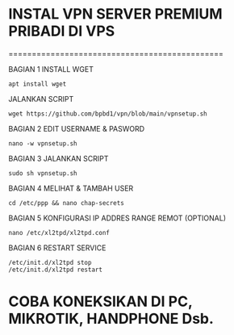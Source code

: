 # INSTAL VPN SERVER PREMIUM PRIBADI DI VPS
==============================================

BAGIAN 1
INSTALL WGET
 ```
apt install wget
 ```
JALANKAN SCRIPT
 ```
wget https://github.com/bpbd1/vpn/blob/main/vpnsetup.sh
 ```
BAGIAN 2
EDIT USERNAME & PASWORD
 ```
nano -w vpnsetup.sh
 ```
BAGIAN 3
JALANKAN SCRIPT
 ```
sudo sh vpnsetup.sh
 ```
BAGIAN 4
MELIHAT & TAMBAH USER
 ```
cd /etc/ppp && nano chap-secrets
 ```
BAGIAN 5
KONFIGURASI IP ADDRES RANGE REMOT (OPTIONAL)
 ```
nano /etc/xl2tpd/xl2tpd.conf
 ```
BAGIAN 6
RESTART SERVICE
 ```
/etc/init.d/xl2tpd stop
/etc/init.d/xl2tpd restart
 ```
COBA KONEKSIKAN DI PC, MIKROTIK, HANDPHONE Dsb.
===============================================
